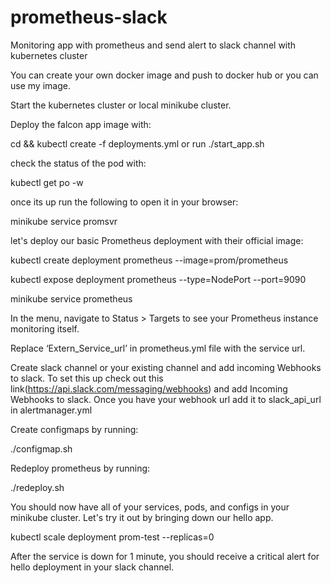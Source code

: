 # prometheus-slack
Monitoring app with prometheus and send alert to slack channel with kubernetes cluster

You can create your own docker image and push to docker hub or you can use my image. 

Start the kubernetes cluster or local minikube cluster.

Deploy the falcon app image with:

cd && kubectl create -f deployments.yml or run ./start_app.sh

check the status of the pod with:

kubectl get po -w

once its up run the following to open it in your browser:

minikube service promsvr

let's deploy our basic Prometheus deployment with their official image:

kubectl create deployment prometheus --image=prom/prometheus

kubectl expose deployment prometheus --type=NodePort --port=9090

minikube service prometheus

In the menu, navigate to Status > Targets to see your Prometheus instance monitoring itself.

Replace ‘Extern_Service_url’ in prometheus.yml file with the service url.

Create slack channel or your existing channel and add incoming Webhooks to slack. To set this up check out this link(https://api.slack.com/messaging/webhooks) and add Incoming Webhooks to slack. Once you have your webhook url add it to slack_api_url in alertmanager.yml

Create configmaps by running:

./configmap.sh

Redeploy prometheus by running:

./redeploy.sh

You should now have all of your services, pods, and configs in your minikube cluster. Let's try it out by bringing down our hello app.

kubectl scale deployment prom-test --replicas=0

After the service is down for 1 minute, you should receive a critical alert for hello deployment in your slack channel. 
